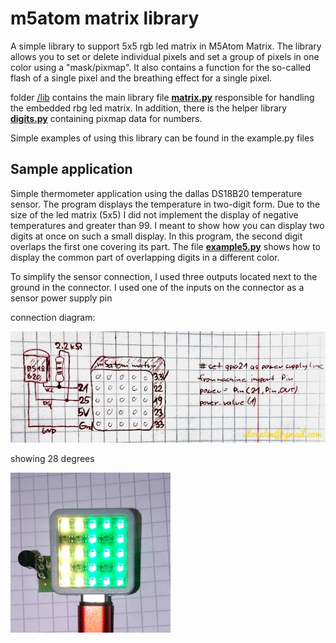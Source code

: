 # m5atom matrix library

A simple library to support 5x5 rgb led matrix in M5Atom Matrix.  The library allows you to set or delete individual pixels and set a group of pixels in one color using a "mask/pixmap".  It also contains a function for the so-called flash of a single pixel and the breathing effect for a single pixel.

folder [/lib](/lib) contains the main library file [**matrix.py**](/lib/matrix.py) responsible for handling the embedded rbg led matrix.  In addition, there is the helper library [**digits.py**](/lib/digits.py) containing pixmap data for numbers.


Simple examples of using this library can be found in the example.py files

## Sample application

Simple thermometer application using the dallas DS18B20 temperature sensor.  The program displays the temperature in two-digit form.  Due to the size of the led matrix (5x5) I did not implement the display of negative temperatures and greater than 99. I meant to show how you can display two digits at once on such a small display.  In this program, the second digit overlaps the first one covering its part.  The file [**example5.py**](example5.py) shows how to display the common part of overlapping digits in a different color.

To simplify the sensor connection, I used three outputs located next to the ground in the connector.  I used one of the inputs on the connector as a sensor power supply pin

connection diagram:

![schema.jpg](schema.jpg)


showing 28 degrees

![termo.jpg](termo.jpg)
